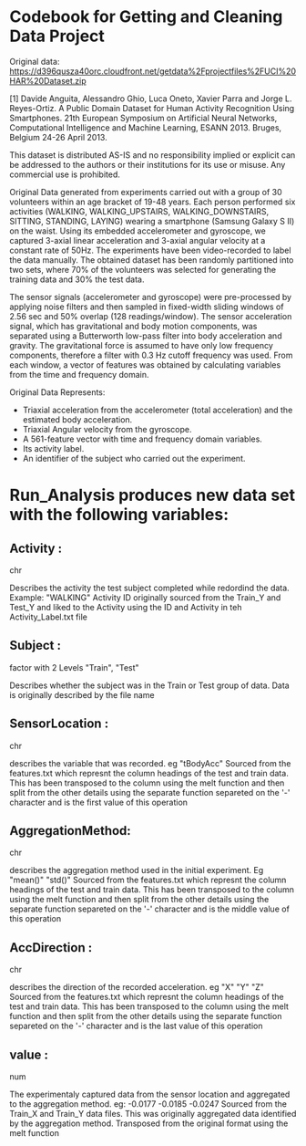 # Codebook for Getting and Cleaning Data Project

Original data: https://d396qusza40orc.cloudfront.net/getdata%2Fprojectfiles%2FUCI%20HAR%20Dataset.zip

[1] Davide Anguita, Alessandro Ghio, Luca Oneto, Xavier Parra and Jorge L. Reyes-Ortiz. A Public Domain Dataset for Human Activity Recognition Using Smartphones. 21th European Symposium on Artificial Neural Networks, Computational Intelligence and Machine Learning, ESANN 2013. Bruges, Belgium 24-26 April 2013. 

This dataset is distributed AS-IS and no responsibility implied or explicit can be addressed to the authors or their institutions for its use or misuse. Any commercial use is prohibited.

Original Data generated from experiments carried out with a group of 30 volunteers within an age bracket of 19-48 years. Each person performed six activities (WALKING, WALKING_UPSTAIRS, WALKING_DOWNSTAIRS, SITTING, STANDING, LAYING) wearing a smartphone (Samsung Galaxy S II) on the waist. Using its embedded accelerometer and gyroscope, we captured 3-axial linear acceleration and 3-axial angular velocity at a constant rate of 50Hz. The experiments have been video-recorded to label the data manually. The obtained dataset has been randomly partitioned into two sets, where 70% of the volunteers was selected for generating the training data and 30% the test data. 

The sensor signals (accelerometer and gyroscope) were pre-processed by applying noise filters and then sampled in fixed-width sliding windows of 2.56 sec and 50% overlap (128 readings/window). The sensor acceleration signal, which has gravitational and body motion components, was separated using a Butterworth low-pass filter into body acceleration and gravity. The gravitational force is assumed to have only low frequency components, therefore a filter with 0.3 Hz cutoff frequency was used. From each window, a vector of features was obtained by calculating variables from the time and frequency domain. 

Original Data Represents:

- Triaxial acceleration from the accelerometer (total acceleration) and the estimated body acceleration.
- Triaxial Angular velocity from the gyroscope. 
- A 561-feature vector with time and frequency domain variables. 
- Its activity label. 
- An identifier of the subject who carried out the experiment.

# Run_Analysis produces new data set with the following variables:

## Activity         : 

chr  

Describes the activity the test subject completed while redordind the data. Example: "WALKING"
Activity ID originally sourced from the Train_Y and Test_Y and liked to the Activity using the ID and Activity in teh Activity_Label.txt file

## Subject          :

factor with 2 Levels "Train", "Test"

Describes whether the subject was in the Train or Test group of data. Data is originally described by the file name

## SensorLocation   : 

chr  

describes the variable that was recorded. eg "tBodyAcc" 
Sourced from the features.txt which represnt the column headings of the test and train data. This has been transposed to the column using the melt function and then split from the other details using the separate function separeted on the '-' character and is the first value of this operation 

## AggregationMethod: 

chr  

describes the aggregation method used in the initial experiment. Eg "mean()" "std()"
Sourced from the features.txt which represnt the column headings of the test and train data. This has been transposed to the column using the melt function and then split from the other details using the separate function separeted on the '-' character and is the middle value of this operation 

## AccDirection     : 

chr  

describes the direction of the recorded acceleration. eg "X" "Y" "Z"
Sourced from the features.txt which represnt the column headings of the test and train data. This has been transposed to the column using the melt function and then split from the other details using the separate function separeted on the '-' character and is the last value of this operation 

## value            : 

num  

The experimentaly captured data from the sensor location and aggregated to the aggregation method. eg: -0.0177 -0.0185 -0.0247 
Sourced from the Train_X and Train_Y data files. This was originally aggregated data identified by the aggregation method. Transposed from the original format using the melt function
